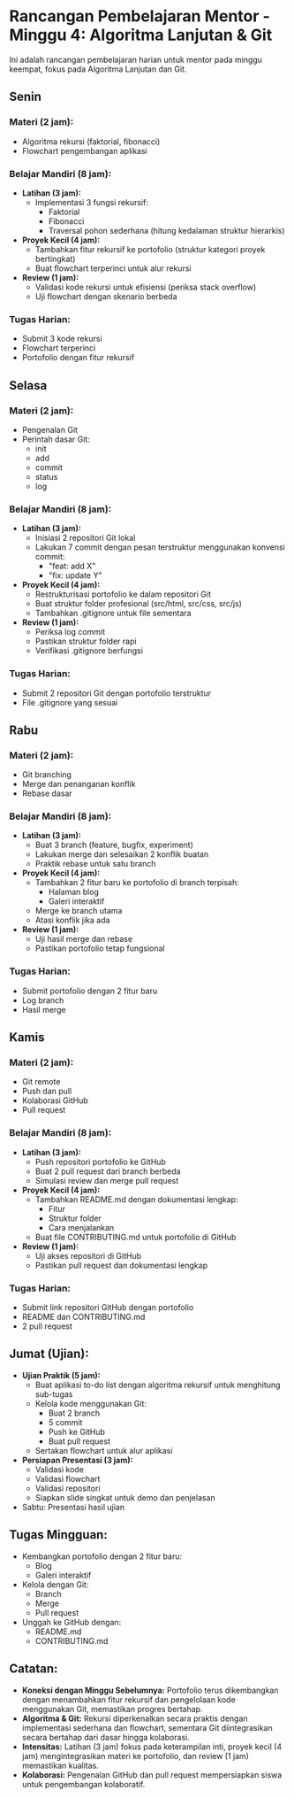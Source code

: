 # Rancangan Pembelajaran Mentor - Minggu 4: Algoritma Lanjutan & Git

Ini adalah rancangan pembelajaran harian untuk mentor pada minggu keempat, fokus pada Algoritma Lanjutan dan Git.

## Senin

### Materi (2 jam):
* Algoritma rekursi (faktorial, fibonacci)
* Flowchart pengembangan aplikasi

### Belajar Mandiri (8 jam):
* **Latihan (3 jam):**
  * Implementasi 3 fungsi rekursif:
    * Faktorial
    * Fibonacci
    * Traversal pohon sederhana (hitung kedalaman struktur hierarkis)
* **Proyek Kecil (4 jam):**
  * Tambahkan fitur rekursif ke portofolio (struktur kategori proyek bertingkat)
  * Buat flowchart terperinci untuk alur rekursi
* **Review (1 jam):**
  * Validasi kode rekursi untuk efisiensi (periksa stack overflow)
  * Uji flowchart dengan skenario berbeda

### Tugas Harian:
* Submit 3 kode rekursi
* Flowchart terperinci
* Portofolio dengan fitur rekursif

## Selasa

### Materi (2 jam):
* Pengenalan Git
* Perintah dasar Git:
  * init
  * add
  * commit
  * status
  * log

### Belajar Mandiri (8 jam):
* **Latihan (3 jam):**
  * Inisiasi 2 repositori Git lokal
  * Lakukan 7 commit dengan pesan terstruktur menggunakan konvensi commit:
    * "feat: add X"
    * "fix: update Y"
* **Proyek Kecil (4 jam):**
  * Restrukturisasi portofolio ke dalam repositori Git
  * Buat struktur folder profesional (src/html, src/css, src/js)
  * Tambahkan .gitignore untuk file sementara
* **Review (1 jam):**
  * Periksa log commit
  * Pastikan struktur folder rapi
  * Verifikasi .gitignore berfungsi

### Tugas Harian:
* Submit 2 repositori Git dengan portofolio terstruktur
* File .gitignore yang sesuai

## Rabu

### Materi (2 jam):
* Git branching
* Merge dan penanganan konflik
* Rebase dasar

### Belajar Mandiri (8 jam):
* **Latihan (3 jam):**
  * Buat 3 branch (feature, bugfix, experiment)
  * Lakukan merge dan selesaikan 2 konflik buatan
  * Praktik rebase untuk satu branch
* **Proyek Kecil (4 jam):**
  * Tambahkan 2 fitur baru ke portofolio di branch terpisah:
    * Halaman blog
    * Galeri interaktif
  * Merge ke branch utama
  * Atasi konflik jika ada
* **Review (1 jam):**
  * Uji hasil merge dan rebase
  * Pastikan portofolio tetap fungsional

### Tugas Harian:
* Submit portofolio dengan 2 fitur baru
* Log branch
* Hasil merge

## Kamis

### Materi (2 jam):
* Git remote
* Push dan pull
* Kolaborasi GitHub
* Pull request

### Belajar Mandiri (8 jam):
* **Latihan (3 jam):**
  * Push repositori portofolio ke GitHub
  * Buat 2 pull request dari branch berbeda
  * Simulasi review dan merge pull request
* **Proyek Kecil (4 jam):**
  * Tambahkan README.md dengan dokumentasi lengkap:
    * Fitur
    * Struktur folder
    * Cara menjalankan
  * Buat file CONTRIBUTING.md untuk portofolio di GitHub
* **Review (1 jam):**
  * Uji akses repositori di GitHub
  * Pastikan pull request dan dokumentasi lengkap

### Tugas Harian:
* Submit link repositori GitHub dengan portofolio
* README dan CONTRIBUTING.md
* 2 pull request

## Jumat (Ujian):

* **Ujian Praktik (5 jam):**
  * Buat aplikasi to-do list dengan algoritma rekursif untuk menghitung sub-tugas
  * Kelola kode menggunakan Git:
    * Buat 2 branch
    * 5 commit
    * Push ke GitHub
    * Buat pull request
  * Sertakan flowchart untuk alur aplikasi
* **Persiapan Presentasi (3 jam):**
  * Validasi kode
  * Validasi flowchart
  * Validasi repositori
  * Siapkan slide singkat untuk demo dan penjelasan
* Sabtu: Presentasi hasil ujian

## Tugas Mingguan:
* Kembangkan portofolio dengan 2 fitur baru:
  * Blog
  * Galeri interaktif
* Kelola dengan Git:
  * Branch
  * Merge
  * Pull request
* Unggah ke GitHub dengan:
  * README.md
  * CONTRIBUTING.md

## Catatan:

* **Koneksi dengan Minggu Sebelumnya:** Portofolio terus dikembangkan dengan menambahkan fitur rekursif dan pengelolaan kode menggunakan Git, memastikan progres bertahap.
* **Algoritma & Git:** Rekursi diperkenalkan secara praktis dengan implementasi sederhana dan flowchart, sementara Git diintegrasikan secara bertahap dari dasar hingga kolaborasi.
* **Intensitas:** Latihan (3 jam) fokus pada keterampilan inti, proyek kecil (4 jam) mengintegrasikan materi ke portofolio, dan review (1 jam) memastikan kualitas.
* **Kolaborasi:** Pengenalan GitHub dan pull request mempersiapkan siswa untuk pengembangan kolaboratif.